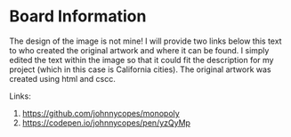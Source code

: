 # Board Information

The design of the image is not mine! I will provide two links below this text to who created the original
artwork and where it can be found. I simply edited the text within the image so that it could fit the description
for my project (which in this case is California cities). The original artwork was created using html and
cscc.

Links:
1. https://github.com/johnnycopes/monopoly
2. https://codepen.io/johnnycopes/pen/yzQyMp
